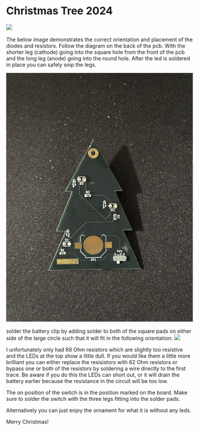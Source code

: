 # Christmas Tree 2024
![](tree-blank.jpg)

The below image demonstrates the correct orientation and placement of the diodes and resistors.
Follow the diagram on the back of the pcb. With the shorter leg (cathode) going into the square hole from the front of the pcb and the long leg (anode) going into the round hole.
After the led is soldered in place you can safely snip the legs.

![](./tree-finished.jpg)

solder the battery clip by adding solder to both of the square pads on either side of the large circle such that it will fit in the following orientation:
![](./battery.png)

I unfortunately only had 68 Ohm resistors which are slightly too resistive and the LEDs at the top show a little dull.
If you would like them a little more brilliant you can either replace the resisistors with 62 Ohm resistors or bypass one or both of the resistors by soldering a wire directly to the first trace.
Be aware if you do this the LEDs can short out, or it will drain the battery earlier because the resistance in the circuit will be too low.


The on position of the switch is in the position marked on the board. Make sure to solder the switch with the three legs fitting into the solder pads.

Alternatively you can just enjoy the ornament for what it is without any leds.


Merry Christmas!
